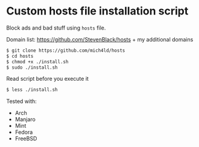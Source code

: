 # Custom hosts file installation script
Block ads and bad stuff using `hosts` file.

Domain list: https://github.com/StevenBlack/hosts + my additional domains

```bash
$ git clone https://github.com/mich4ld/hosts
$ cd hosts
$ chmod +x ./install.sh
$ sudo ./install.sh
```

Read script before you execute it
```bash
$ less ./install.sh
```
Tested with:
- Arch
- Manjaro
- Mint
- Fedora
- FreeBSD
